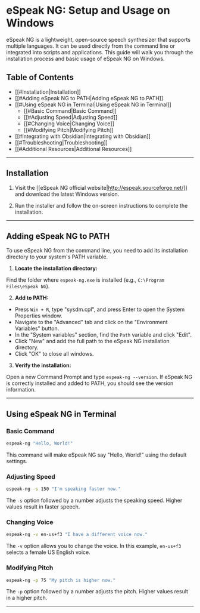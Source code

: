 # eSpeak NG: Setup and Usage on Windows

eSpeak NG is a lightweight, open-source speech synthesizer that supports multiple languages. It can be used directly from the command line or integrated into scripts and applications. This guide will walk you through the installation process and basic usage of eSpeak NG on Windows.

## Table of Contents

- [[#Installation|Installation]]
- [[#Adding eSpeak NG to PATH|Adding eSpeak NG to PATH]]
- [[#Using eSpeak NG in Terminal|Using eSpeak NG in Terminal]]
  - [[#Basic Command|Basic Command]]
  - [[#Adjusting Speed|Adjusting Speed]]
  - [[#Changing Voice|Changing Voice]]
  - [[#Modifying Pitch|Modifying Pitch]]
- [[#Integrating with Obsidian|Integrating with Obsidian]]
- [[#Troubleshooting|Troubleshooting]]
- [[#Additional Resources|Additional Resources]]

---

## Installation

1. Visit the [[eSpeak NG official website|http://espeak.sourceforge.net/]] and download the latest Windows version.

2. Run the installer and follow the on-screen instructions to complete the installation.

---

## Adding eSpeak NG to PATH

To use eSpeak NG from the command line, you need to add its installation directory to your system's PATH variable.

1. **Locate the installation directory:**

Find the folder where `espeak-ng.exe` is installed (e.g., `C:\Program Files\eSpeak NG`).

2. **Add to PATH:**

- Press `Win + R`, type "sysdm.cpl", and press Enter to open the System Properties window.
- Navigate to the "Advanced" tab and click on the "Environment Variables" button.
- In the "System variables" section, find the `Path` variable and click "Edit".
- Click "New" and add the full path to the eSpeak NG installation directory.
- Click "OK" to close all windows.

3. **Verify the installation:**

Open a new Command Prompt and type `espeak-ng --version`. If eSpeak NG is correctly installed and added to PATH, you should see the version information.

---

## Using eSpeak NG in Terminal

### Basic Command

```sh
espeak-ng "Hello, World!"
```

This command will make eSpeak NG say "Hello, World!" using the default settings.

### Adjusting Speed

```sh
espeak-ng -s 150 "I'm speaking faster now."
```

The `-s` option followed by a number adjusts the speaking speed. Higher values result in faster speech.

### Changing Voice

```sh
espeak-ng -v en-us+f3 "I have a different voice now."
```

The `-v` option allows you to change the voice. In this example, `en-us+f3` selects a female US English voice.

### Modifying Pitch

```sh
espeak-ng -p 75 "My pitch is higher now."
```

The `-p` option followed by a number adjusts the pitch. Higher values result in a higher pitch.

---
